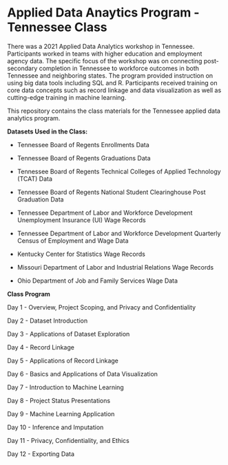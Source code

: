 # Applied Data Anaytics Program - Tennessee Class
There was a 2021 Applied Data Analytics workshop in Tennessee. Participants worked in teams with higher education and employment agency data. The specific focus of the workshop was on connecting post-secondary completion in Tennessee to workforce outcomes in both Tennessee and neighboring states. The program provided instruction on using big data tools including SQL and R. Participants received training on core data concepts such as record linkage and data visualization as well as cutting-edge training in machine learning.

This repository contains the class materials for the Tennessee applied data analytics program.

**Datasets Used in the Class:**

* Tennessee Board of Regents Enrollments Data

* Tennessee Board of Regents Graduations Data

* Tennessee Board of Regents Technical Colleges of Applied Technology (TCAT) Data

* Tennessee Board of Regents National Student Clearinghouse Post Graduation Data

* Tennessee Department of Labor and Workforce Development Unemployment Insurance (UI) Wage Records

* Tennessee Department of Labor and Workforce Development Quarterly Census of Employment and Wage Data

* Kentucky Center for Statistics Wage Records

* Missouri Department of Labor and Industrial Relations Wage Records

* Ohio Department of Job and Family Services Wage Data

**Class Program**

Day 1 - Overview, Project Scoping, and Privacy and Confidentiality 

Day 2 - Dataset Introduction

Day 3 - Applications of Dataset Exploration

Day 4 - Record Linkage

Day 5 - Applications of Record Linkage

Day 6 - Basics and Applications of Data Visualization

Day 7 - Introduction to Machine Learning

Day 8 - Project Status Presentations

Day 9 - Machine Learning Application

Day 10 - Inference and Imputation

Day 11 - Privacy, Confidentiality, and Ethics

Day 12 - Exporting Data

